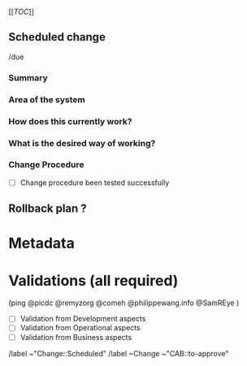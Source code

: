 [[_TOC_]]
## Scheduled change
<!-- Scheduled change, to be approved by the CAB before applying, and performed on the indicated due date. -->
<!-- A scheduled change is usually set on external dependencies. -->

<!-- Set Due Date : /due <in 2 days | this Friday | December 31st> -->
/due 

<!-- /confidential -->
<!-- If confidential, explain why -->

### Summary
<!-- Outline the issue being faced, and why this required a change !-->

### Area of the system
<!-- This might only be one part, but may involve multiple sections !-->

### How does this currently work?
<!-- The current process, and any associated business rules !-->

### What is the desired way of working?
<!-- After the change, what should the process be, and what should the business rules be !-->

<!-- When relevant, include how to test the success of change application -->

### Change Procedure
- [ ] Change procedure been tested successfully

<!-- Include step by step description -->

## Rollback plan ?
<!-- Describe how to rollback the change in case the expected change is not working -->


<!-- METADATA for project management, please leave the following lines and edit as needed -->
# Metadata
<!-- PRIORITY: Uncomment /label quick actions as appropriate. The priority and severity assigned may be different to this !-->
<!--High : (This will bring a huge increase in performance/productivity/usability, or is a legislative requirement)-->
<!-- /label ~"Priority::1-High" -->
<!--Medium : (This will bring a good increase in performance/productivity/usability)-->
<!-- /label ~"Priority::2-Medium" -->
<!--Low : (anything else e.g., trivial, minor improvements) -->
<!--  /label ~"Priority::3-Low" -->

<!-- Reviewers : check the box [x], you may also add you @user handle  -->
# Validations (all required)
 (ping  @picdc @remyzorg @comeh @philippewang.info @SamREye )
- [ ] Validation from Development aspects 
- [ ] Validation from Operational aspects 
- [ ] Validation from Business    aspects 
<!-- check the box [x], you may also add you @user handle at the end of the line -->

/label ~"Change::Scheduled" <!-- Scheduled change, to be approved by the CAB before due date. -->
/label ~Change ~"CAB::to-approve" <!-- labels for gitlab CAB Change issues management -->

<!-- METADATA - end -->
